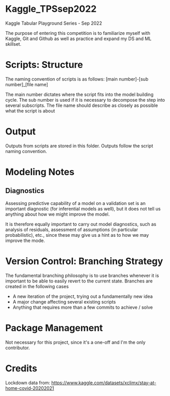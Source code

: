 # Kaggle_TPSsep2022
Kaggle Tabular Playground Series - Sep 2022

The purpose of entering this competition is to familiarize myself with Kaggle, Git and Github as well as practice and expand my DS and ML skillset. 

# Scripts: Structure

The naming convention of scripts is as follows: [main number]-[sub number]_[file name]

The main number dictates where the script fits into the model building cycle.
The sub number is used if it is necessary to decompose the step into several subscripts. 
The file name should describe as closely as possible what the script is about

# Output

Outputs from scripts are stored in this folder. Outputs follow the script naming convention. 

# Modeling Notes

## Diagnostics

Assessing predictive capability of a model on a validation set is an important diagnostic (for inferential models as well), but it does not tell us anything about how we might improve the model. 

It is therefore equally important to carry out model diagnostics, such as analysis of residuals, assessment of assumptions (in particular probabilistic), etc., since these may give us a hint as to how we may improve the mode. 

# Version Control: Branching Strategy

The fundamental branching philosophy is to use branches whenever it is important to be able to easily revert to the current state. 
Branches are created in the following cases
- A new iteration of the project, trying out a fundamentally new idea
- A major change affecting several existing scripts 
- Anything that requires more than a few commits to achieve / solve

# Package Management

Not necessary for this project, since it's a one-off and I'm the only contributor. 

# Credits

Lockdown data from: https://www.kaggle.com/datasets/xclimx/stay-at-home-covid-20202021